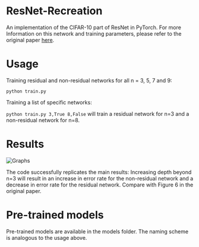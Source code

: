 # ResNet-Recreation
An implementation of the CIFAR-10 part of ResNet in PyTorch. For more Information on this network and training parameters, please refer to the original paper [here](https://arxiv.org/pdf/1512.03385).

# Usage
Training residual and non-residual networks for all n = 3, 5, 7 and 9:

`python train.py`

Training a list of specific networks:

`python train.py 3,True 8,False` will train a residual network for n=3 and a non-residual network for n=8.

# Results

![Graphs](https://github.com/paulblum00/ResNet-Recreation/blob/main/graphs/graph.png)

The code successfully replicates the main results: Increasing depth beyond n=3 will result in an increase in error rate for the non-residual network and a decrease in error rate for the residual network. Compare with Figure 6 in the original paper.

# Pre-trained models

Pre-trained models are available in the models folder. The naming scheme is analogous to the usage above.
